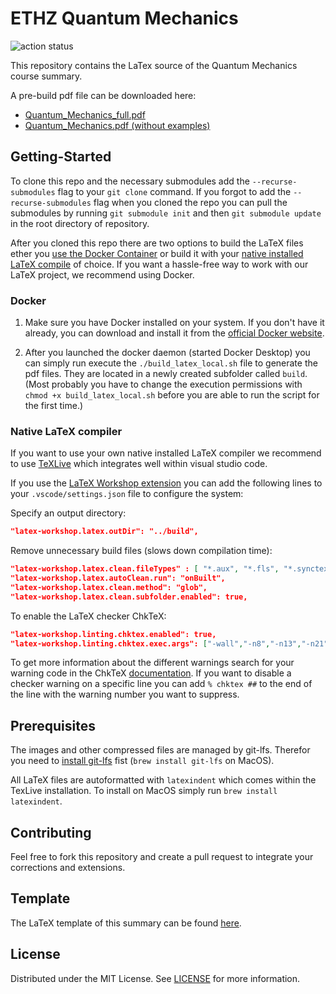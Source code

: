 # ETHZ Quantum Mechanics

![action status](https://github.com/meiertobias/eth-quantum-mechanics/actions/workflows/build_deploy.yml/badge.svg)

This repository contains the LaTex source of the Quantum Mechanics course summary.

A pre-build pdf file can be downloaded here:

- [Quantum_Mechanics_full.pdf](https://meiertobias.github.io/eth-quantum-mechanics/main_full.pdf)
- [Quantum_Mechanics.pdf (without examples)](https://meiertobias.github.io/eth-quantum-mechanics/main.pdf)

## Getting-Started

To clone this repo and the necessary submodules add the `--recurse-submodules` flag to your `git clone` command. If you forgot to add the `--recurse-submodules` flag when you cloned the repo you can pull the submodules by running `git submodule init` and then `git submodule update` in the root directory of repository.

After you cloned this repo there are two options to build the LaTeX files ether you [use the Docker Container](#docker) or build it with your [native installed LaTeX compile](#native-latex-compiler) of choice.
If you want a hassle-free way to work with our LaTeX project, we recommend using Docker.

### Docker

1. Make sure you have Docker installed on your system. If you don't have it already, you can download and install it from the [official Docker website](https://www.docker.com/get-started/).

2. After you launched the docker daemon (started Docker Desktop) you can simply run execute the `./build_latex_local.sh` file to generate the pdf files. They are located in a newly created subfolder called `build`.  
(Most probably you have to change the execution permissions with `chmod +x build_latex_local.sh` before you are able to run the script for the first time.)

### Native LaTeX compiler

If you want to use your own native installed LaTeX compiler we recommend to use [TeXLive](https://www.tug.org/texlive/) which integrates well within visual studio code.

If you use the [LaTeX Workshop extension](vscode:extension/James-Yu.latex-workshop) you can add the following lines to your `.vscode/settings.json` file to configure the system:

Specify an output directory:

```json
"latex-workshop.latex.outDir": "../build",
```

Remove unnecessary build files (slows down compilation time):

```json
"latex-workshop.latex.clean.fileTypes" : [ "*.aux", "*.fls", "*.synctex.gz", "*.out", "*.log", "*.fdb_latexmk" ],
"latex-workshop.latex.autoClean.run": "onBuilt",
"latex-workshop.latex.clean.method": "glob",
"latex-workshop.latex.clean.subfolder.enabled": true,
```

To enable the LaTeX checker ChkTeX:

```json
"latex-workshop.linting.chktex.enabled": true, 
"latex-workshop.linting.chktex.exec.args": ["-wall","-n8","-n13","-n21","-n22","-n30","-n46","-e16","-q"],
```

To get more information about the different warnings search for your warning code in the ChkTeX [documentation](https://mirror.init7.net/ctan/support/chktex/ChkTeX.pdf). If you want to disable a checker warning on a specific line you can add `% chktex ##` to the end of the line with the warning number you want to suppress.

## Prerequisites

The images and other compressed files are managed by git-lfs. Therefor you need to [install git-lfs](https://git-lfs.com/) fist (`brew install git-lfs` on MacOS).

All LaTeX files are autoformatted with `latexindent` which comes within the TexLive installation. To install on MacOS simply run `brew install latexindent`.

## Contributing

Feel free to fork this repository and create a pull request to integrate your corrections and extensions.

## Template

The LaTeX template of this summary can be found [here](https://github.com/MeierTobias/eth-summary-template).

## License

Distributed under the MIT License. See [LICENSE](LICENSE) for more information.
